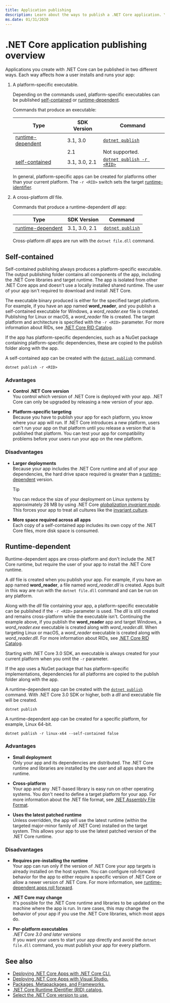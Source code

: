 ```yaml
---
title: Application publishing
description: Learn about the ways to publish a .NET Core application. You can publish either a self-contained app or a runtime-dependent app.
ms.date: 01/31/2020
---
```

# .NET Core application publishing overview

Applications you create with .NET Core can be published in two different ways. Each way affects how a user installs and runs your app:

01. A platform-specific executable.

    Depending on the commands used, platform-specific executables can be published [self-contained](#self-contained) or [runtime-dependent](#runtime-dependent).

    Commands that produce an executable:

    | Type                                    | SDK Version   | Command |
    | --------------------------------------- | ------------- | ------- |
    | [runtime-dependent](#runtime-dependent) | 3.1, 3.0      | [`dotnet publish`](../tools/dotnet-publish.md) |
    |                                         | 2.1           | Not supported. |
    | [self-contained](#self-contained)       | 3.1, 3.0, 2.1 | [`dotnet publish -r <RID>`](../tools/dotnet-publish.md) |

    In general, platform-specific apps can be created for platforms other than your current platform. The `-r <RID>` switch sets the target [runtime-identifier](../rid-catalog.md).

01. A cross-platform *dll* file.

    Commands that produce a runtime-dependent *dll* app:

    | Type                                    | SDK Version    | Command |
    | --------------------------------------- | -------------- | ------- |
    | [runtime-dependent](#runtime-dependent) | 3.1, 3.0, 2.1  | [`dotnet publish`](../tools/dotnet-publish.md) |

    Cross-platform *dll* apps are run with the `dotnet file.dll` command.

## Self-contained

Self-contained publishing always produces a platform-specific executable. The output publishing folder contains all components of the app, including the .NET Core libraries and target runtime. The app is isolated from other .NET Core apps and doesn't use a locally installed shared runtime. The user of your app isn't required to download and install .NET Core.

The executable binary produced is either for the specified target platform. For example, if you have an app named **word_reader**, and you publish a self-contained executable for Windows, a *word_reader.exe* file is created. Publishing for Linux or macOS, a *word_reader* file is created. The target platform and architecture is specified with the `-r <RID>` parameter. For more information about RIDs, see [.NET Core RID Catalog](../rid-catalog.md).

If the app has platform-specific dependencies, such as a NuGet package containing platform-specific dependencies, these are copied to the publish folder along with the app.

A self-contained app can be created with the [`dotnet publish`](../tools/dotnet-publish.md) command.

```dotnet
dotnet publish -r <RID>
```

### Advantages

- **Control .NET Core version**\
You control which version of .NET Core is deployed with your app. .NET Core can only be upgraded by releasing a new version of your app.

- **Platform-specific targeting**\
Because you have to publish your app for each platform, you know where your app will run. If .NET Core introduces a new platform, users can't run your app on that platform until you release a version that is published that platform. You can test your app for compatibility problems before your users run your app on the new platform.

### Disadvantages

- **Larger deployments**\
Because your app includes the .NET Core runtime and all of your app dependencies, the hard drive space required is greater than a [runtime-dependent](#runtime-dependent) version.

  > [!TIP]
  > You can reduce the size of your deployment on Linux systems by approximately 28 MB by using .NET Core [*globalization invariant mode*](https://github.com/dotnet/runtime/blob/master/docs/design/features/globalization-invariant-mode.md). This forces your app to treat all cultures like the [invariant culture](xref:System.Globalization.CultureInfo.InvariantCulture?displayProperty=nameWithType).

- **More space required across all apps**\
Each copy of a self-contained app includes its own copy of the .NET Core files, more disk space is consumed.

## Runtime-dependent

Runtime-dependent apps are cross-platform and don't include the .NET Core runtime, but require the user of your app to install the .NET Core runtime.

A *dll* file is created when you publish your app. For example, if you have an app named **word_reader**, a file named *word_reader.dll* is created. Apps built in this way are run with the `dotnet file.dll` command and can be run on any platform.

Along with the *dll* file containing your app, a platform-specific executable can be published if the `-r <RID>` parameter is used. The *dll* is still created and remains cross-platform while the executable isn't. Continuing the example above, if you publish the **word_reader** app and target Windows, a *word_reader.exe* executable is created along with *word_reader.dll*. When targeting Linux or macOS, a *word_reader* executable is created along with *word_reader.dll*. For more information about RIDs, see [.NET Core RID Catalog](../rid-catalog.md).

Starting with .NET Core 3.0 SDK, an executable is always created for your current platform when you omit the `-r` parameter.

If the app uses a NuGet package that has platform-specific implementations, dependencies for all platforms are copied to the publish folder along with the app.

A runtime-dependent app can be created with the [`dotnet publish`](../tools/dotnet-publish.md) command. With .NET Core 3.0 SDK or higher, both a *dll* and executable file will be created.

```dotnet
dotnet publish
```

A runtime-dependent app can be created for a specific platform, for example, Linux 64-bit.

```dotnet
dotnet publish -r linux-x64 --self-contained false
```

### Advantages

- **Small deployment**\
Only your app and its dependencies are distributed. The .NET Core runtime and libraries are installed by the user and all apps share the runtime.

- **Cross-platform**\
Your app and any .NET-based library is easy run on other operating systems. You don't need to define a target platform for your app. For more information about the .NET file format, see [.NET Assembly File Format](../../standard/assembly/file-format.md).

- **Uses the latest patched runtime**\
Unless overridden, the app will use the latest runtime (within the targeted major-minor family of .NET Core) installed on the target system. This allows your app to use the latest patched version of the .NET Core runtime.

### Disadvantages

- **Requires pre-installing the runtime**\
Your app can run only if the version of .NET Core your app targets is already installed on the host system. You can configure roll-forward behavior for the app to either require a specific version of .NET Core or allow a newer version of .NET Core. For more information, see [runtime-dependent apps roll forward](../versions/selection.md#framework-dependent-apps-roll-forward).

- **.NET Core may change**\
It's possible for the .NET Core runtime and libraries to be updated on the machine where the app is run. In rare cases, this may change the behavior of your app if you use the .NET Core libraries, which most apps do.

- **Per-platform executables**\
*.NET Core 3.0 and later versions*\
If you want your users to start your app directly and avoid the `dotnet file.dll` command, you must publish your app for every platform.

## See also

- [Deploying .NET Core Apps with .NET Core CLI.](deploy-with-cli.md)
- [Deploying .NET Core Apps with Visual Studio.](deploy-with-vs.md)
- [Packages, Metapackages, and Frameworks.](../packages.md)
- [.NET Core Runtime IDentifier (RID) catalog.](../rid-catalog.md)
- [Select the .NET Core version to use.](../versions/selection.md)
